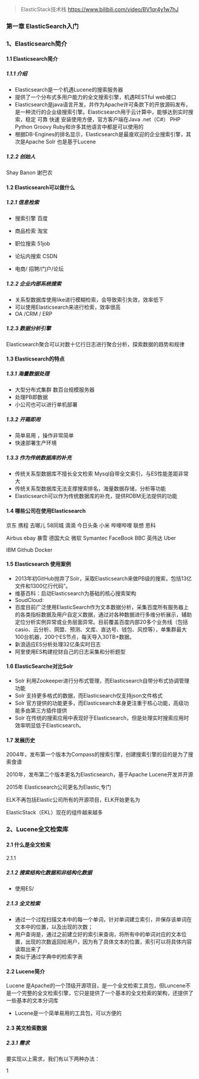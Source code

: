 > ElasticStack技术栈 https://www.bilibili.com/video/BV1qr4y1w7hJ



### 第一章 ElasticSearch入门

### 1、Elasticsearch简介

#### 1.1 Elasticsearch简介

##### 1.1.1 介绍

- Elasticsearch是一个机遇Lucene的搜索服务器
- 提供了一个分布式多用户能力的全文搜索引擎，机遇RESTful web接口
- Elasticsearch是java语言开发，并作为Apache许可条款下的开放源码发布，是一种流行的企业级搜索引擎。Elasticsearch用于云计算中，能够达到实时搜索，稳定 可靠 快速 安装使用方便，官方客户端在Java .net（C#） PHP Python Groovy Ruby和许多其他语言中都是可以使用的
- 根据DB-Engines的排名显示，Elasticsearch是最廋欢迎的企业搜索引擎，其次是Apache Solr 也是基于Lucene

##### 1.2.2 创始人

Shay Banon 谢巴农



#### 1.2 Elasticsearch可以做什么

##### 1.2.1 信息检索

- 搜索引擎 百度

- 商品检索 淘宝
- 职位搜索 51job
- 论坛内搜索 CSDN
- 电商/ 招聘/门户/论坛

##### 1.2.2 企业内部系统搜索

- 关系型数据库使用like进行模糊检索，会导致索引失效，效率低下
- 可以使用Elasticsearch来进行检索，效率很高
- OA /CRM / ERP

##### 1.2.3 数据分析引擎

Elasticsearch聚合可以对数十亿行日志进行聚合分析，探索数据的趋势和规律

#### 1.3 Elasticsearch的特点

##### 1.3.1 海量数据处理

- 大型分布式集群 数百台规模服务器
- 处理PB即数据
- 小公司也可以进行单机部署

##### 1.3.2 开箱即用

- 简单易用 ，操作非常简单
- 快速部署生产环境

##### 1.3.3 作为传统数据库的补充

- 传统关系型数据库不擅长全文检索 Mysql自带全文索引，与ES性能差距非常大
- 传统关系型数据库无法支撑搜索排名，海量数据存储，分析等功能
- Elasticsearch可以作为传统数据库的补充，提供RDBM无法提供的功能

#### 1.4 哪些公司在使用Elasticsearch

京东 携程 去哪儿 58同城 滴滴 今日头条 小米 哔哩哔哩 联想 思科

Airbus ebay 暴雪 德国大众 微软 Symantec FaceBook BBC 英伟达 Uber

IBM Github  Docker

#### 1.5 Elasticsearch 使用案例

- 2013年初GitHub抛弃了Solr，采取Elasticsearch来做PB级的搜索，包括13亿文件和1300亿行代码”。
- 维基百科：启动Elasticsearch为基础的核心搜索架构
- SoudCloud:
-  百度目前广泛使用ElasticSearch作为文本数据分析，采集百度所有服务器上的各类指标数据及用户自定义数据，通过对各种数据进行多维分析展示，辅助定位分析实例异常或业务层面异常。目前覆盖百度内部20多个业务线（包括casio、云分析、网盟、预测、文库、直达号、钱包、风控等），单集群最大100台机器，200个ES节点，每天导入30TB+数据。
- 新浪适应ES分析处理32亿条实时日志
- 阿里使用ES构建挖财自己的日志采集和分析题型

#### 1.6 ElasticSearche对比Solr

- Solr 利用Zookeeper进行分布式管理，而Elasticsearch自带分布式协调管理功能
- Solr 支持更多格式的数据，而Elasticsearch仅支持json文件格式
- Solr 官方提供的功能更多，而Elasticsearch本身更注重于核心功能，高级功能多由第三方插件提供
- Solr 在传统的搜索应用中表现好于Elasticsearch，但是处理实时搜索应用时效率明显低于Elasticsearch。



#### 1.7 发展历史

2004年，发布第一个版本为Compass的搜索引擎，创建搜索引擎的目的是为了搜索食谱

2010年，发布第二个版本更名为Elasticsearch，基于Apache Lucene开发并开源

2015年 Elasticsearch公司更名为Elastic,专门

ELK不再包括Elastic公司所有的开源项目，ELK开始更名为



ElasticStack（EKL）现在的组件越来越多





### 2、Lucene全文检索库

#### 2.1 什么是全文检索

2.1.1

##### 2.1.2 搜索结构化数据和非结构化数据

- 使用ES/

##### 2.1.3 全文检索

- 通过一个过程扫描文本中的每一个单词，针对单词建立索引，并保存该单词在文本中的位置，以及出现的次数；
- 用户查询是，通过之前建立好的索引来查询，将所有中的单词对应的文本位置，出现的次数返回给用户，因为有了具体文本的位置，索引可以将具体内容读取出来了
- 类似于通过字典中的检索字表

#### 2.2 Lucene简介

Lucene 是Apache的一个顶级开源项目，是一个全文检索工具包，但Luncene不是一个完整的全文检索引擎，它只是提供了一个基本的全文检索的架构，还提供了一些基本的文本分词库

- Lucene是一个简单易用的工具包，可以方便的

#### 2.3 美文检索数据

##### 2.3.1 需求

要实现以上需求，我们有以下两种办法：

1



